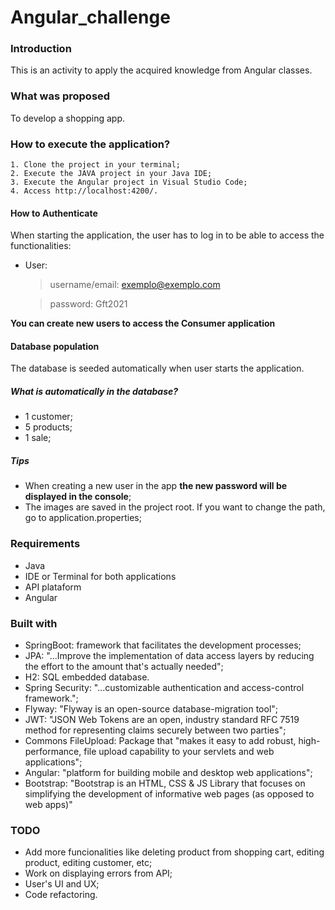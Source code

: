 # Angular_challenge
### Introduction
This is an activity to apply the acquired  knowledge from Angular classes. 

### What was proposed
To develop a shopping app.

### How to execute the application?

    1. Clone the project in your terminal;
    2. Execute the JAVA project in your Java IDE;
    3. Execute the Angular project in Visual Studio Code;
    4. Access http://localhost:4200/.

#### How to Authenticate
When starting the application, the user has to log in to be able to access the functionalities:

- User:

    > username/email: exemplo@exemplo.com

    > password: Gft2021

**You can create new users to access the Consumer application**

#### Database population
The database is seeded automatically when user starts the application.

##### What is automatically in the database?
- 1 customer;
- 5 products;
- 1 sale;

##### Tips
- When creating a new user in the app **the new password will be displayed in the console**;
- The images are saved in the project root. If you want to change the path, go to application.properties;

### Requirements

- Java
- IDE or Terminal for both applications
- API plataform
- Angular

### Built with
- SpringBoot: framework that facilitates the development processes;
- JPA: "...Improve the implementation of data access layers by reducing the effort to the amount that's actually needed";
- H2: SQL embedded database.
- Spring Security: "...customizable authentication and access-control framework.";
- Flyway: "Flyway is an open-source database-migration tool";
- JWT: "JSON Web Tokens are an open, industry standard RFC 7519 method for representing claims securely between two parties";
- Commons FileUpload: Package that "makes it easy to add robust, high-performance, file upload capability to your servlets and web applications";
- Angular: "platform for building mobile and desktop web applications";
- Bootstrap: "Bootstrap is an HTML, CSS & JS Library that focuses on simplifying the development of informative web pages (as opposed to web apps)"

### TODO
- Add more funcionalities like deleting product from shopping cart, editing product, editing customer, etc;
- Work on displaying errors from API;
- User's UI and UX;
- Code refactoring.

